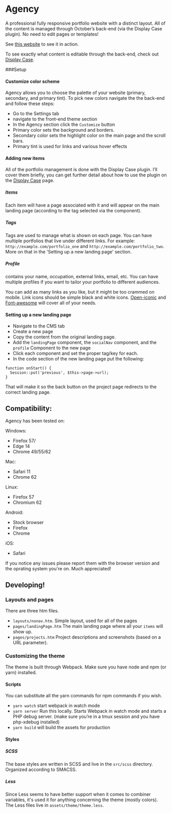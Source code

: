 # Agency
A professional fully responsive portfolio website with a distinct layout. All of the content is managed through October’s back-end (via the Display Case plugin). No need to edit pages or templates! 

See [this website](http://von-zimmerman.com/paul) to see it in action.

To see exactly what content is editable through the back-end, check out [Display Case](https://octobercms.com/plugin/vonzimmerman-displaycase).

###Setup

#### Customize color scheme
Agency allows you to choose the palette of your website (primary, secondary, and primary tint). To pick new colors navigate the the back-end and follow these steps:

- Go to the Settings tab
- navigate to the front-end theme section
- In the Agency section click the `Customize` button 
-  Primary color sets the background and borders.
- Secondary color sets the highlight color on the main page and the scroll bars. 
- Primary tint is used for links and various hover effects

#### Adding new items
All of the portfolio management is done with the Display Case plugin. I’ll cover them briefly, you can get further detail about how to use the plugin on the [Display Case](https://octobercms.com/plugin/vonzimmerman-displaycase) page.

##### Items
Each item will have a page associated with it and will appear on the main landing page (according to the tag selected via the component). 

##### Tags
Tags are used to manage what is shown on each page. You can have multiple portfolios that live under different links. For example: `http://example.com/portfolio_one` and `http://example.com/portfolio_two`. More on that in the 'Setting up a new landing page' section.

##### Profile
contains your name, occupation, external links, email, etc. You can have multiple profiles if you want to tailor your portfolio to different audiences. 

You can add as many links as you like, but it might be too crammed on mobile. Link icons should be simple black and white icons. [Open-iconic](https://useiconic.com/open) and [Font-awesome](http://fontawesome.io/) will cover all of your needs. 

#### Setting up a new landing page
- Navigate to the CMS tab
- Create a new page
- Copy the content from the original landing page.
- Add the `landingPage` component, the `socialNav` component, and the `profile` Component to the new page
- Click each component and set the proper tag/key for each.
- In the code section of the new landing page put the following:

```
function onStart() {
  Session::put('previous', $this->page->url);
}
```
That will make it so the back button on the project page redirects to the correct landing page. 

## Compatibility:

Agency has been tested on:

Windows:

- Firefox 57/
- Edge 14
- Chrome 49/55/62

Mac:
- Safari 11
- Chrome 62

Linux:
- Firefox 57
- Chromium 62

Android:
- Stock browser
- Firefox
- Chrome

iOS:
- Safari

If you notice any issues please report them with the browser version and the oprating system you're on. Much appreciated!

## Developing!

### Layouts and pages
There are three htm files. 
- `layouts/nonav.htm`. Simple layout, used for all of the pages
- `pages/landingPage.htm` The main landing page where all your `items` will show up.
- `pages/projects.htm` Project descriptions and screenshots (based on a URL parameter).

### Customizing the theme
The theme is built through Webpack. Make sure you have node and npm (or yarn) installed.

#### Scripts
You can substitute all the yarn commands for npm commands if you wish. 

- `yarn watch` start webpack in watch mode
- `yarn server` Run this locally. Starts Webpack in watch mode and starts a PHP debug server. (make sure you’re in a tmux session and you have php-xdebug installed)
- `yarn build` will build the assets for production

#### Styles
##### SCSS
The base styles are written in SCSS and live in the `src/scss` directory. Organized according to SMACSS.
##### Less
Since Less seems to have better support when it comes to combiner variables, it's used it for anything concerning the theme (mostly colors). The Less files live in  `assets/theme/theme.less`.
